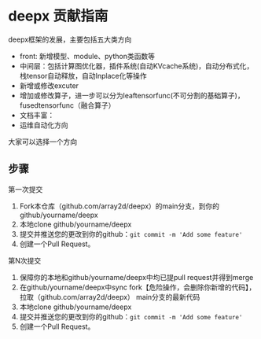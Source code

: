 # deepx 贡献指南

deepx框架的发展，主要包括五大类方向

+ front: 新增模型、module、python类函数等
+ 中间层：包括计算图优化器，插件系统(自动KVcache系统)，自动分布式化，栈tensor自动释放，自动Inplace化等操作
+ 新增或修改excuter
+ 增加或修改算子，进一步可以分为leaftensorfunc(不可分割的基础算子)，fusedtensorfunc（融合算子）
+ 文档丰富：
+ 运维自动化方向

大家可以选择一个方向

## 步骤

第一次提交
  1. Fork本仓库（github.com/array2d/deepx）的main分支，到你的github/yourname/deepx
  2. 本地clone github/yourname/deepx
  3. 提交并推送您的更改到你的github：`git commit -m 'Add some feature'`
  4. 创建一个Pull Request。

第N次提交 

  1. 保障你的本地和github/yourname/deepx中均已提pull request并得到merge
  2. 在github/yourname/deepx中sync fork【危险操作，会删除你新增的代码】，拉取（github.com/array2d/deepx） main分支的最新代码
  3. 本地clone github/yourname/deepx
  4. 提交并推送您的更改到你的github：`git commit -m 'Add some feature'`
  5. 创建一个Pull Request。